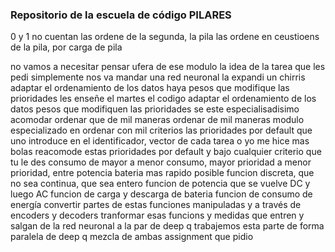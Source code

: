 ### Repositorio de la escuela de código PILARES ####
 0 y 1 no cuentan
 las ordene de la segunda, la pila
 las ordene en ceustioens de la pila, por carga de pila
 
 no vamos a necesitar pensar ufera de ese modulo
la idea de la tarea que les pedi
simplemente 
nos va mandar una red neuronal
la expandi un chirris
adaptar el ordenamiento de los datos
haya pesos que modifique las prioridades
les enseñe el martes el codigo
adaptar el ordenamiento de los datos
pesos que modifiquen las prioridades
se este especialisadisimo acomodar ordenar
que de mil maneras
ordenar de mil maneras
modulo especializado en ordenar con mil criterios las prioridades por default que uno introduce en el identificador, vector de cada tarea
o yo me hice mas bolas
reacomode estas prioridades por default y bajo cualquier criterio que tu le des consumo de mayor a menor consumo, mayor prioridad a menor prioridad, entre potencia
bateria mas rapido posible
funcion discreta, que no sea continua, que sea entero
funcion de potencia que se vuelve DC y luego AC
funcion de carga y descarga de bateria
funcion de consumo de energía
convertir partes de estas funciones manipuladas y a través de encoders y decoders tranformar esas funcions y medidas que entren y salgan de la red neuronal
a la par de deep q
trabajemos esta parte de forma paralela de deep q
mezcla de ambas
assignment que pidio
